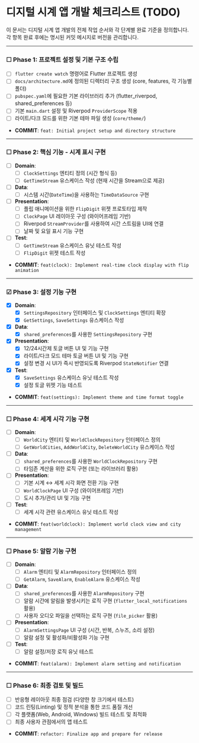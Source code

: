 # 디지털 시계 앱 개발 체크리스트 (TODO)

이 문서는 디지털 시계 앱 개발의 전체 작업 순서와 각 단계별 완료 기준을 정의합니다. 각 항목 완료 후에는 명시된 커밋 메시지로 버전을 관리합니다.

---

### ☐ **Phase 1: 프로젝트 설정 및 기본 구조 수립**
- [ ] `flutter create watch` 명령어로 Flutter 프로젝트 생성
- [ ] `docs/architecture.md`에 정의된 디렉터리 구조 생성 (core, features, 각 기능별 폴더)
- [ ] `pubspec.yaml`에 필요한 기본 라이브러리 추가 (flutter_riverpod, shared_preferences 등)
- [ ] 기본 `main.dart` 설정 및 Riverpod `ProviderScope` 적용
- [ ] 라이트/다크 모드를 위한 기본 테마 파일 생성 (`core/theme/`)
- **COMMIT**: `feat: Initial project setup and directory structure`

---

### ☐ **Phase 2: 핵심 기능 - 시계 표시 구현**
- [ ] **Domain**:
    - [ ] `ClockSettings` 엔티티 정의 (시간 형식 등)
    - [ ] `GetTimeStream` 유스케이스 작성 (현재 시간을 Stream으로 제공)
- [ ] **Data**:
    - [ ] 시스템 시간(`DateTime`)을 사용하는 `TimeDataSource` 구현
- [ ] **Presentation**:
    - [ ] 플립 애니메이션을 위한 `FlipDigit` 위젯 프로토타입 제작
    - [ ] `ClockPage` UI 레이아웃 구성 (와이어프레임 기반)
    - [ ] Riverpod `StreamProvider`를 사용하여 시간 스트림을 UI에 연결
    - [ ] 날짜 및 요일 표시 기능 구현
- [ ] **Test**:
    - [ ] `GetTimeStream` 유스케이스 유닛 테스트 작성
    - [ ] `FlipDigit` 위젯 테스트 작성
- **COMMIT**: `feat(clock): Implement real-time clock display with flip animation`

---

### ☑ **Phase 3: 설정 기능 구현**
- [x] **Domain**:
    - [x] `SettingsRepository` 인터페이스 및 `ClockSettings` 엔티티 확장
    - [x] `GetSettings`, `SaveSettings` 유스케이스 작성
- [x] **Data**:
    - [x] `shared_preferences`를 사용한 `SettingsRepository` 구현
- [x] **Presentation**:
    - [x] 12/24시간제 토글 버튼 UI 및 기능 구현
    - [x] 라이트/다크 모드 테마 토글 버튼 UI 및 기능 구현
    - [x] 설정 변경 시 UI가 즉시 반영되도록 Riverpod `StateNotifier` 연결
- [x] **Test**:
    - [x] `SaveSettings` 유스케이스 유닛 테스트 작성
    - [x] 설정 토글 위젯 기능 테스트
- **COMMIT**: `feat(settings): Implement theme and time format toggle`

---

### ☐ **Phase 4: 세계 시각 기능 구현**
- [ ] **Domain**:
    - [ ] `WorldCity` 엔티티 및 `WorldClockRepository` 인터페이스 정의
    - [ ] `GetWorldCities`, `AddWorldCity`, `DeleteWorldCity` 유스케이스 작성
- [ ] **Data**:
    - [ ] `shared_preferences`를 사용한 `WorldClockRepository` 구현
    - [ ] 타임존 계산을 위한 로직 구현 (또는 라이브러리 활용)
- [ ] **Presentation**:
    - [ ] 기본 시계 ↔ 세계 시각 화면 전환 기능 구현
    - [ ] `WorldClockPage` UI 구성 (와이어프레임 기반)
    - [ ] 도시 추가/관리 UI 및 기능 구현
- [ ] **Test**:
    - [ ] 세계 시각 관련 유스케이스 유닛 테스트 작성
- **COMMIT**: `feat(worldclock): Implement world clock view and city management`

---

### ☐ **Phase 5: 알람 기능 구현**
- [ ] **Domain**:
    - [ ] `Alarm` 엔티티 및 `AlarmRepository` 인터페이스 정의
    - [ ] `GetAlarm`, `SaveAlarm`, `EnableAlarm` 유스케이스 작성
- [ ] **Data**:
    - [ ] `shared_preferences`를 사용한 `AlarmRepository` 구현
    - [ ] 알람 시간에 알림을 발생시키는 로직 구현 (`flutter_local_notifications` 활용)
    - [ ] 사용자 오디오 파일을 선택하는 로직 구현 (`file_picker` 활용)
- [ ] **Presentation**:
    - [ ] `AlarmSettingsPage` UI 구성 (시간, 반복, 스누즈, 소리 설정)
    - [ ] 알람 설정 및 활성화/비활성화 기능 구현
- [ ] **Test**:
    - [ ] 알람 설정/저장 로직 유닛 테스트
- **COMMIT**: `feat(alarm): Implement alarm setting and notification`

---

### ☐ **Phase 6: 최종 검토 및 빌드**
- [ ] 반응형 레이아웃 최종 점검 (다양한 창 크기에서 테스트)
- [ ] 코드 린팅(Linting) 및 정적 분석을 통한 코드 품질 개선
- [ ] 각 플랫폼(Web, Android, Windows) 빌드 테스트 및 최적화
- [ ] 최종 사용자 관점에서의 앱 테스트
- **COMMIT**: `refactor: Finalize app and prepare for release` 